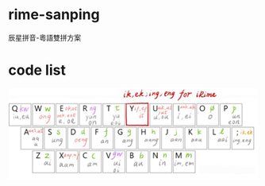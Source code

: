 # rime-sanping
辰星拼音-粵語雙拼方案

# code list

![Alt text](https://github.com/Noroki/rime-sanping/blob/main/code_list.jpg)
